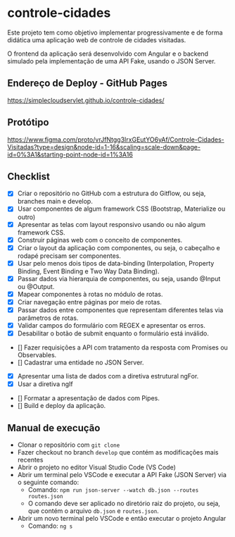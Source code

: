 # controle-cidades 

Este projeto tem como objetivo implementar progressivamente e de forma didática uma aplicação web 
de controle de cidades visitadas.

O frontend da aplicação será desenvolvido com Angular e o backend simulado pela implementação de uma API Fake, usando o JSON Server.

## Endereço de Deploy - GitHub Pages

https://simplecloudservlet.github.io/controle-cidades/

## Protótipo

https://www.figma.com/proto/vrJfNtgg3IrxGEutYO6yAf/Controle-Cidades-Visitadas?type=design&node-id=1-16&scaling=scale-down&page-id=0%3A1&starting-point-node-id=1%3A16

## Checklist

- [x] Criar o repositório no GitHub com a estrutura do Gitflow, ou seja, branches main e develop. 
- [X] Usar componentes de algum framework CSS (Bootstrap, Materialize ou outro)
- [X] Apresentar as telas com layout responsivo usando ou não algum framework CSS.
- [X] Construir páginas web com o conceito de componentes.
- [X] Criar o layout da aplicação com componentes, ou seja, o cabeçalho e rodapé precisam ser componentes.
- [X] Usar pelo menos dois tipos de data-binding (Interpolation, Property Binding, Event Binding e Two Way Data Binding).
- [X] Passar dados via hierarquia de componentes, ou seja, usando @Input ou @Output. 
- [X] Mapear componentes à rotas no módulo de rotas.
- [X] Criar navegação entre páginas por meio de rotas.
- [X] Passar dados entre componentes que representam diferentes telas via parâmetros de rotas. 
- [X] Validar campos do formulário com REGEX e apresentar os erros.
- [X] Desabilitar o botão de submit enquanto o formulário está inválido.
- [] Fazer requisições a API com tratamento da resposta com Promises ou Observables.
- [] Cadastrar uma entidade no JSON Server.
- [X] Apresentar uma lista de dados com a diretiva estrutural ngFor.
- [X] Usar a diretiva ngIf
- [] Formatar a apresentação de dados com Pipes.
- [] Build e deploy da aplicação.

## Manual de execução
- Clonar o repositório com `git clone`
- Fazer checkout no branch `develop` que contém as modificações mais recentes
- Abrir o projeto no editor Visual Studio Code (VS Code)
- Abrir um terminal pelo VSCode e executar a API Fake (JSON Server) via o seguinte comando:
    - Comando: `npm run json-server --watch db.json --routes routes.json`
    - O comando deve ser aplicado no diretório raiz do projeto, ou seja, que contém o arquivo `db.json` e `routes.json`.
- Abrir um novo terminal pelo VSCode e então executar o projeto Angular
    - Comando: `ng s`
